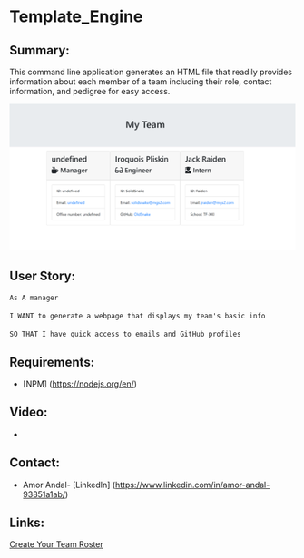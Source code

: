 # Template_Engine
## Summary:
This command line application generates an HTML file that readily provides information about each member of a team including their role, contact information, and pedigree for easy access.

![Template Engine Preview](/Assets/screenshot.png)

## User Story:
```
As A manager

I WANT to generate a webpage that displays my team's basic info

SO THAT I have quick access to emails and GitHub profiles
```

## Requirements:
* [NPM] (https://nodejs.org/en/)

## Video:
*

## Contact:
* Amor Andal- [LinkedIn] (https://www.linkedin.com/in/amor-andal-93851a1ab/)

## Links:

[Create Your Team Roster]()